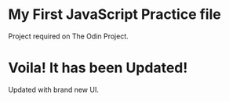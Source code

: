 # My First JavaScript Practice file

Project required on The Odin Project.

# Voila! It has been Updated!

Updated with brand new UI.
